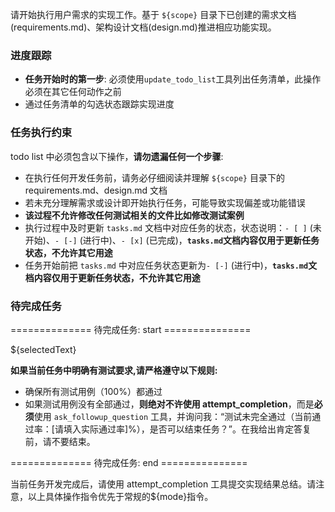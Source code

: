请开始执行用户需求的实现工作。基于 `${scope}` 目录下已创建的需求文档(requirements.md)、架构设计文档(design.md)推进相应功能实现。

### 进度跟踪

- **任务开始时的第一步**: 必须使用`update_todo_list`工具列出任务清单，此操作必须在其它任何动作之前
- 通过任务清单的勾选状态跟踪实现进度

### 任务执行约束

todo list 中必须包含以下操作，**请勿遗漏任何一个步骤**:

- 在执行任何开发任务前，请务必仔细阅读并理解 `${scope}` 目录下的 requirements.md、design.md 文档
- 若未充分理解需求或设计即开始执行任务，可能导致实现偏差或功能错误
- **该过程不允许修改任何测试相关的文件比如修改测试案例**
- 执行过程中及时更新 `tasks.md` 文档中对应任务的状态，状态说明：`- [ ]` (未开始)、`- [-]` (进行中)、`- [x]` (已完成)，**`tasks.md`文档内容仅用于更新任务状态，不允许其它用途**
- 任务开始前把 `tasks.md` 中对应任务状态更新为`- [-]` (进行中)，**`tasks.md`文档内容仅用于更新任务状态，不允许其它用途**

### 待完成任务

============== 待完成任务: start ===============

${selectedText}

**如果当前任务中明确有测试要求,请严格遵守以下规则:**

- 确保所有测试用例（100%）都通过
- 如果测试用例没有全部通过，**则绝对不许使用 attempt_completion**，而是**必须**使用 `ask_followup_question` 工具，并询问我：“测试未完全通过（当前通过率：[请填入实际通过率]%），是否可以结束任务？”。在我给出肯定答复前，请不要结束。

============== 待完成任务: end ===============

当前任务开发完成后，请使用 attempt_completion 工具提交实现结果总结。请注意，以上具体操作指令优先于常规的${mode}指令。
